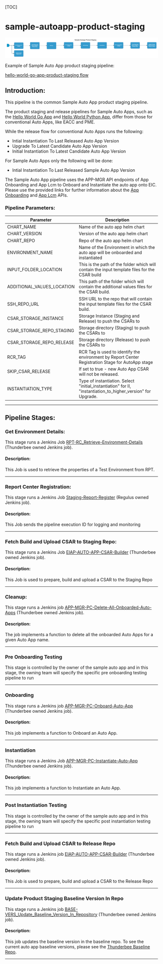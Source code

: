 [TOC]

# sample-autoapp-product-staging

![sample-autoapp-product-staging](../diagrams/sample-auto-app-product-staging.png)

Example of Sample Auto App product staging pipeline:

[hello-world-go-app-product-staging flow](https://spinnaker.rnd.gic.ericsson.se/#/applications/autoapp-hello-world-go-app-e2e-cicd/executions?pipeline=hello-world-go-app-product-staging)

## Introduction:
This pipeline is the common Sample Auto App product staging pipeline.

The product staging and release pipelines for Sample Auto Apps, such as the [Hello World Go App](https://developer.intelligentautomationplatform.ericsson.net/#tutorials/go-sample-app) and [Hello World Python App](https://developer.intelligentautomationplatform.ericsson.net/#tutorials/sample-app-in-python), differ from those for conventional Auto Apps, like EACC and PME.

While the release flow for conventional Auto Apps runs the following:

* Intial Instantiation To Last Released Auto App Version
* Upgrade To Latest Candidate Auto App Version
* Initial Instantiation To Latest Candidate Auto App Version

For Sample Auto Apps only the following will be done:

* Intial Instantiation To Last Released Sample Auto App Version

The Sample Auto App pipeline uses the APP-MGR API endpoints of App Onboarding and App Lcm to Onboard and Instantiate the auto app onto EIC. Please use the provided links for further information about the [App Onboarding](https://developer.intelligentautomationplatform.ericsson.net/#capabilities/app-onboarding) and [App Lcm](https://developer.intelligentautomationplatform.ericsson.net/#capabilities/app-lifecycle-management) APIs.

### Pipeline Parameters:
| Parameter | Description |
|-----|-----|
| CHART_NAME | Name of the auto app helm chart |
| CHART_VERSION | Version of the auto app helm chart |
| CHART_REPO | Repo of the auto app helm chart |
| ENVIRONMENT_NAME | Name of the Environment in which the auto app will be onboarded and instantiated |
| INPUT_FOLDER_LOCATION | This is the path of the folder which will contain the input template files for the CSAR build |
| ADDITIONAL_VALUES_LOCATION | This path of the folder which will contain the additional values files for the CSAR build. |
| SSH_REPO_URL | SSH URL to the repo that will contain the input template files for the CSAR build. |
| CSAR_STORAGE_INSTANCE | Storage Instance (Staging and Release) to push the CSARs to |
| CSAR_STORAGE_REPO_STAGING | Storage directory (Staging) to push the CSARs to |
| CSAR_STORAGE_REPO_RELEASE | Storage directory (Release) to push the CSARs to |
| RCR_TAG | RCR Tag is used to identify the environment by Report Center Registration Stage for AutoApp stage |
| SKIP_CSAR_RELEASE | If set to true - new Auto App CSAR will not be released. |
| INSTANTIATION_TYPE | Type of instantiation. Select "initial_instantiation" for II, "instantiation_to_higher_version" for Upgrade. |
 * * *

## Pipeline Stages:

### Get Environment Details:
This stage runs a Jenkins Job [RPT-RC_Retrieve-Environment-Details](https://fem5s11-eiffel216.eiffel.gic.ericsson.se:8443/jenkins/job/RPT-RC_Retrieve-Environment-Details) (Thunderbee owned Jenkins job).

#### Description:
This Job is used to retrieve the properties of a Test Environment from RPT.
 * * *

### Report Center Registration:
This stage runs a Jenkins Job [Staging-Report-Register](https://fem4s11-eiffel216.eiffel.gic.ericsson.se:8443/jenkins/job/Staging-Report-Register) (Regulus owned Jenkins job).

#### Description:
This Job sends the pipeline execution ID for logging and monitoring
 * * *

### Fetch Build and Upload CSAR to Staging Repo:
This stage runs a Jenkins Job [EIAP-AUTO-APP-CSAR-Builder](https://fem5s11-eiffel216.eiffel.gic.ericsson.se:8443/jenkins/job/EIAP-AUTO-APP-CSAR-Builder/) (Thunderbee owned Jenkins job).

#### Description:
This Job is used to prepare, build and upload a CSAR to the Staging Repo
 * * *

### Cleanup:
This stage runs a Jenkins job [APP-MGR-PC-Delete-All-Onboarded-Auto-Apps](https://fem5s11-eiffel216.eiffel.gic.ericsson.se:8443/jenkins/job/APP-MGR-PC-Delete-All-Onboarded-Auto-Apps/) (Thunderbee owned Jenkins job).

#### Description:
The job implements a function to delete all the onboarded Auto Apps for a given Auto App name.
 * * *

### Pre Onboarding Testing
This stage is controlled by the owner of the sample auto app and in this stage, the owning team will specify the specific pre onboarding testing pipeline to run
 * * *

### Onboarding
This stage runs a Jenkins job [APP-MGR-PC-Onboard-Auto-App](https://fem5s11-eiffel216.eiffel.gic.ericsson.se:8443/jenkins/job/APP-MGR-PC-Onboard-Auto-App/) (Thunderbee owned Jenkins job).

#### Description:
This job implements a function to Onboard an Auto App.
 * * *

### Instantiation
This stage runs a Jenkins Job [APP-MGR-PC-Instantiate-Auto-App](https://fem5s11-eiffel216.eiffel.gic.ericsson.se:8443/jenkins/job/APP-MGR-PC-Instantiate-Auto-App/) (Thunderbee owned Jenkins job).

#### Description:
This job implements a function to Instantiate an Auto App.
 * * *

### Post Instantiation Testing
This stage is controlled by the owner of the sample auto app and in this stage, the owning team will specify the specific post instantiation testing pipeline to run
 * * *

### Fetch Build and Upload CSAR to Release Repo
This stage runs a Jenkins job [EIAP-AUTO-APP-CSAR-Builder](https://fem5s11-eiffel216.eiffel.gic.ericsson.se:8443/jenkins/job/EIAP-AUTO-APP-CSAR-Builder/) (Thunderbee owned Jenkins job).

#### Description:
This Job is used to prepare, build and upload a CSAR to the Release Repo
 * * *

### Update Product Staging Baseline Version In Repo
This stage runs a Jenkins job [BASE-VERS_Update_Baseline_Version_In_Repository](https://fem5s11-eiffel216.eiffel.gic.ericsson.se:8443/jenkins/job/BASE-VERS_Update_Baseline_Version_In_Repository/) (Thunderbee owned Jenkins job).

#### Description:
This job updates the baseline version in the baseline repo. To see the current auto app baseline versions, please see the [Thunderbee Baseline Repo](https://gerrit.ericsson.se/plugins/gitiles/OSS/com.ericsson.oss.cicd/baseline-versions/+/refs/heads/master/autoapp_versions.json).
 * * *
